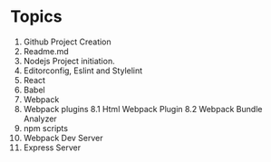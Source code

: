 # Topics

1. Github Project Creation
2. Readme.md
3. Nodejs Project initiation.
4. Editorconfig, Eslint and Stylelint
5. React
6. Babel
7. Webpack
8. Webpack plugins
  8.1 Html Webpack Plugin
  8.2 Webpack Bundle Analyzer
9. npm scripts
10. Webpack Dev Server
11. Express Server
